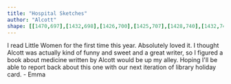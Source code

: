 ```yaml
---
title: "Hospital Sketches"
author: "Alcott"
shape: [[1470,697],[1432,698],[1426,700],[1425,707],[1428,740],[1432,748],[1477,803],[1480,818],[1480,1037],[1477,1257],[1478,1275],[1476,1351],[1477,1539],[1480,1545],[1484,1548],[1500,1550],[1524,1549],[1528,1546],[1529,1542],[1529,1333],[1532,1202],[1534,933],[1536,872],[1533,803],[1536,789],[1536,777],[1532,767],[1507,737],[1486,709],[1481,700],[1474,697]]
---
```

I read Little Women for the first time this year.  Absolutely loved it.  I thought Alcott was actually kind of funny and sweet and a great writer, so I figured a book about medicine written by Alcott would be up my alley.  Hoping I'll be able to report back about this one with our next iteration of library holiday card. - Emma

